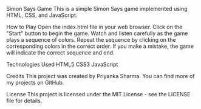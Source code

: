 
Simon Says Game
This is a simple Simon Says game implemented using HTML, CSS, and JavaScript.

How to Play
Open the index.html file in your web browser.
Click on the "Start" button to begin the game.
Watch and listen carefully as the game plays a sequence of colors.
Repeat the sequence by clicking on the corresponding colors in the correct order.
If you make a mistake, the game will indicate the correct sequence and end.

Technologies Used
HTML5
CSS3
JavaScript

Credits
This project was created by Priyanka Sharma. You can find more of my projects on GitHub.

License
This project is licensed under the MIT License - see the LICENSE file for details.
